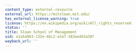```yaml
---
content_type: external-resource
external_url: https://mitsloan.mit.edu/
has_external_license_warning: true
license: https://en.wikipedia.org/wiki/All_rights_reserved
status: ''
title: Sloan School of Management
uid: a1a5a9b3-132e-4bc2-a3a7-183aed43a38f
wayback_url: ''
---
```

